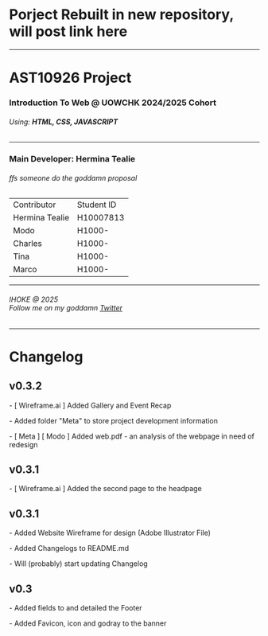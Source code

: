 <h1><b>Porject Rebuilt in new repository, will post link here</b></h1>

<hr>
<h1>AST10926 Project</h1>
<h3>Introduction To Web &#64; UOWCHK 2024/2025 Cohort</h2>
<h6>Using: <strong>HTML, CSS, JAVASCRIPT</strong></h6>
<hr>

<h3>Main Developer: Hermina Tealie</h6>
<h6><i>ffs someone do the goddamn proposal</i></h6>

<table>
  <tr>
    <td>Contributor</td>
    <td>Student ID</td>
  </tr>
  
  <tr>
    <td>Hermina Tealie</td>
    <td>H10007813</td>
  </tr>
  
  <tr>
    <td>Modo</td>
    <td>H1000-</td>
  </tr>
  
  <tr>
    <td>Charles</td>
    <td>H1000-</td>
  </tr>
  
  <tr>
    <td>Tina</td>
    <td>H1000-</td>
  </tr>
  
  <tr>
    <td>Marco</td>
    <td>H1000-</td>
  </tr>
</table>

<hr>
<h6>
  IHOKE @ 2025 <br>
  <i>Follow me on my goddamn <a href="https://x.com/IHOKE_">Twitter</a></i>
</h6>
<hr>

<!-- Changelog -->
<h1>Changelog</h1>

<h2>v0.3.2</h2>
<p>- &#91; Wireframe.ai	&#93; Added Gallery and Event Recap</p>
<p>- Added folder "Meta" to store project development information</p>
<p>- &#91; Meta	&#93; &#91; Modo &#93; Added web.pdf - an analysis of the webpage in need of redesign</p>

<h2>v0.3.1</h2>
<p>- &#91; Wireframe.ai	&#93; Added the second page to the headpage</p>

<h2>v0.3.1</h2>
<p>- Added Website Wireframe for design (Adobe Illustrator File)</p>
<p>- Added Changelogs to README.md</p>
<p>- Will (probably) start updating Changelog</p>

<h2>v0.3</h2>
<p>- Added fields to and detailed the Footer</p>
<p>- Added Favicon, icon and godray to the banner</p>
